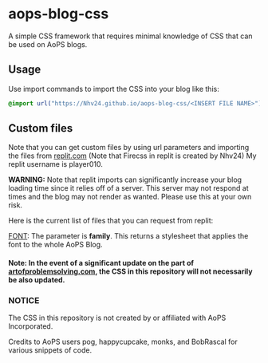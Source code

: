 # aops-blog-css
A simple CSS framework that requires minimal knowledge of CSS that can be used on AoPS blogs.

## Usage
Use import commands to import the CSS into your blog like this:
```css
@import url("https://Nhv24.github.io/aops-blog-css/<INSERT FILE NAME>");
```

## Custom files
Note that you can get custom files by using url parameters and importing the files from [replit.com](https://replit.com/@player010/Fire-css) (Note that Firecss in replit is created by Nhv24) My replit username is player010.

**WARNING:** Note that replit imports can significantly increase your blog loading time since it relies off of a server. This server may not respond at times and the blog may not render as wanted. Please use this at your own risk.

Here is the current list of files that you can request from replit:

[FONT](https://css.firecss.repl.co/font.css?family=EXAMPLE+FONT): The parameter is **family**. This returns a stylesheet that applies the font to the whole AoPS Blog.

#### Note: In the event of a significant update on the part of [artofproblemsolving.com](https://www.artofproblemsolving.com), the CSS in this repository will not necessarily be also updated.

### NOTICE 
The CSS in this repository is not created by or affiliated with AoPS Incorporated.


Credits to AoPS users pog, happycupcake, monks, and BobRascal for various snippets of code.
